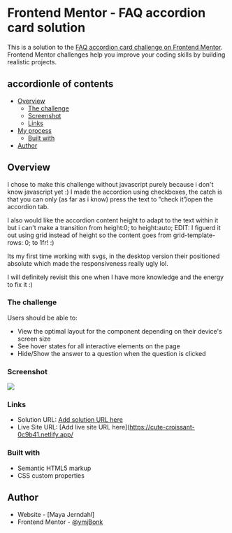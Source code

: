 # Frontend Mentor - FAQ accordion card solution

This is a solution to the [FAQ accordion card challenge on Frontend Mentor](https://www.frontendmentor.io/challenges/faq-accordion-card-XlyjD0Oam). Frontend Mentor challenges help you improve your coding skills by building realistic projects.

## accordionle of contents

- [Overview](#overview)
     - [The challenge](#the-challenge)
     - [Screenshot](#screenshot)
     - [Links](#links)
- [My process](#my-process)
     - [Built with](#built-with)
- [Author](#author)



## Overview
I chose to make this challenge without javascript purely because i don't know javascript yet :) 
I made the accordion using checkboxes, the catch is that you can only (as far as i know) press the text to ”check it”/open the accordion tab. 

I also would like the accordion content height to adapt to the text within it but i can't make a transition from height:0; to height:auto; 
EDIT: I figuerd it out using grid instead of height so the content goes from grid-template-rows: 0; to 1fr! :)

Its my first time working with svgs, in the desktop version their positioned absolute which made the responsiveness really ugly lol. 

I will definitely revisit this one when I have more knowledge and the energy to fix it :)


### The challenge

Users should be able to:

- View the optimal layout for the component depending on their device's screen size
- See hover states for all interactive elements on the page
- Hide/Show the answer to a question when the question is clicked

### Screenshot

![](./screenshot-desktop.png)


### Links

- Solution URL: [Add solution URL here](https://github.com/MjBonk/faq-accordion-card-main)
- Live Site URL: [Add live site URL here](https://cute-croissant-0c9b41.netlify.app/



### Built with

- Semantic HTML5 markup
- CSS custom properties


## Author

- Website - [Maya Jerndahl]
- Frontend Mentor - [@ymjBonk](https://www.frontendmentor.io/profile/MjBonk)
